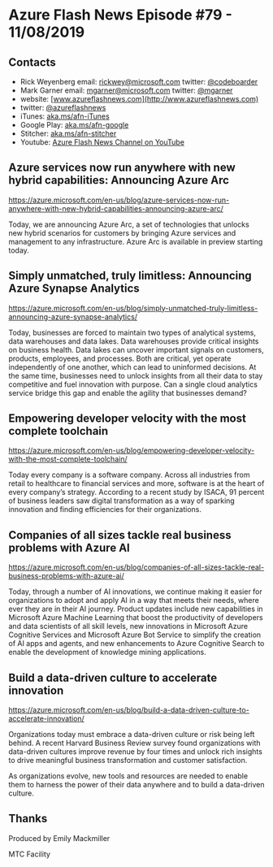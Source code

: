 # Azure Flash News Episode #79 - 11/08/2019

## Contacts
* Rick Weyenberg  email: rickwey@microsoft.com twitter: [@codeboarder](https://www.twitter.com/codeboarder)
* Mark Garner email: mgarner@microsoft.com twitter: [@mgarner](https://www.twitter.com/mgarner)
* website: [www.azureflashnews.com](http://www.azureflashnews.com)
* twitter: [@azureflashnews](https://www.twitter.com/azureflashnews)
* iTunes: [aka.ms/afn-iTunes](https://aka.ms/afn-iTunes)
* Google Play: [aka.ms/afn-google](https://aka.ms/afn-google)
* Stitcher: [aka.ms/afn-stitcher](https://aka.ms/afn-stitcher)
* Youtube: [Azure Flash News Channel on YouTube](https://www.youtube.com/channel/UCV6U_D4q7OxQaf0rFfEb6fQ)

## Azure services now run anywhere with new hybrid capabilities: Announcing Azure Arc

https://azure.microsoft.com/en-us/blog/azure-services-now-run-anywhere-with-new-hybrid-capabilities-announcing-azure-arc/

Today, we are announcing Azure Arc, a set of technologies that unlocks new hybrid scenarios for customers by bringing Azure services and management to any infrastructure. Azure Arc is available in preview starting today.

## Simply unmatched, truly limitless: Announcing Azure Synapse Analytics

https://azure.microsoft.com/en-us/blog/simply-unmatched-truly-limitless-announcing-azure-synapse-analytics/

Today, businesses are forced to maintain two types of analytical systems, data warehouses and data lakes. Data warehouses provide critical insights on business health. Data lakes can uncover important signals on customers, products, employees, and processes. Both are critical, yet operate independently of one another, which can lead to uninformed decisions. At the same time, businesses need to unlock insights from all their data to stay competitive and fuel innovation with purpose. Can a single cloud analytics service bridge this gap and enable the agility that businesses demand?

## Empowering developer velocity with the most complete toolchain

https://azure.microsoft.com/en-us/blog/empowering-developer-velocity-with-the-most-complete-toolchain/

Today every company is a software company. Across all industries from retail to healthcare to financial services and more, software is at the heart of every company’s strategy. According to a recent study by ISACA, 91 percent of business leaders saw digital transformation as a way of sparking innovation and finding efficiencies for their organizations.

## Companies of all sizes tackle real business problems with Azure AI

https://azure.microsoft.com/en-us/blog/companies-of-all-sizes-tackle-real-business-problems-with-azure-ai/

Today, through a number of AI innovations, we continue making it easier for organizations to adopt and apply AI in a way that meets their needs, where ever they are in their AI journey. Product updates include new capabilities in Microsoft Azure Machine Learning that boost the productivity of developers and data scientists of all skill levels, new innovations in Microsoft Azure Cognitive Services and Microsoft Azure Bot Service to simplify the creation of AI apps and agents, and new enhancements to Azure Cognitive Search to enable the development of knowledge mining applications.

## Build a data-driven culture to accelerate innovation

https://azure.microsoft.com/en-us/blog/build-a-data-driven-culture-to-accelerate-innovation/

Organizations today must embrace a data-driven culture or risk being left behind. A recent Harvard Business Review survey found organizations with data-driven cultures improve revenue by four times and unlock rich insights to drive meaningful business transformation and customer satisfaction.

As organizations evolve, new tools and resources are needed to enable them to harness the power of their data anywhere and to build a data-driven culture.

## Thanks
Produced by Emily Mackmiller

MTC Facility
